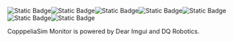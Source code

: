 ![Static Badge](https://img.shields.io/badge/Platform-Apple_silicon-magenta)![Static Badge](https://img.shields.io/badge/untested-red)![Static Badge](https://img.shields.io/badge/dqrobotics-cpp-ff0000)![Static Badge](https://img.shields.io/badge/dqrobotics-interface_vrep_cpp-ff0000)![Static Badge](https://img.shields.io/badge/Ubuntu_x64-orange)![Static Badge](https://img.shields.io/badge/tested-green)![Static Badge](https://img.shields.io/badge/backend-glfw_opengl3-green)

CopppeliaSim Monitor is powered by Dear Imgui and DQ Robotics.
